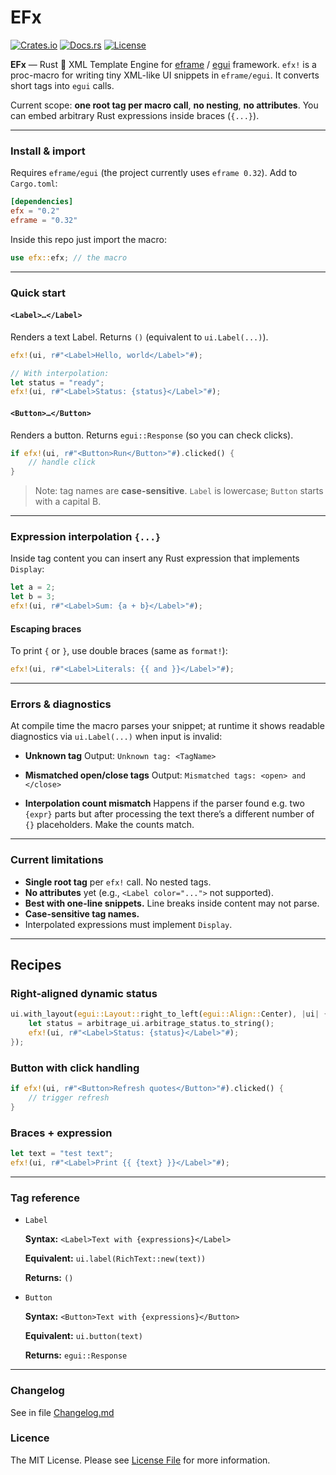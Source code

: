 
# EFx

[![Crates.io](https://img.shields.io/crates/v/efx.svg)](https://crates.io/crates/efx)
[![Docs.rs](https://docs.rs/efx/badge.svg)](https://docs.rs/efx)
[![License](https://img.shields.io/crates/l/efx)](https://github.com/ZhukMax/efx/blob/main/LICENSE)

**EFx** — Rust 🦀 XML Template Engine for [eframe](https://github.com/emilk/egui/tree/master/crates/eframe) / [egui](https://github.com/emilk/egui) framework.
`efx!` is a proc-macro for writing tiny XML-like UI snippets in `eframe/egui`. It converts short tags into `egui` calls.

Current scope: **one root tag per macro call**, **no nesting**, **no attributes**. You can embed arbitrary Rust expressions inside braces (`{...}`).

---

### Install & import

Requires `eframe/egui` (the project currently uses `eframe 0.32`). Add to `Cargo.toml`:
```toml
[dependencies]
efx = "0.2"
eframe = "0.32"
```

Inside this repo just import the macro:
```rust
use efx::efx; // the macro
```

---

### Quick start

#### `<Label>…</Label>`

Renders a text Label. Returns `()` (equivalent to `ui.Label(...)`).

```rust
efx!(ui, r#"<Label>Hello, world</Label>"#);

// With interpolation:
let status = "ready";
efx!(ui, r#"<Label>Status: {status}</Label>"#);
```

#### `<Button>…</Button>`

Renders a button. Returns `egui::Response` (so you can check clicks).

```rust
if efx!(ui, r#"<Button>Run</Button>"#).clicked() {
    // handle click
}
```

> Note: tag names are **case-sensitive**. `Label` is lowercase; `Button` starts with a capital B.

---

### Expression interpolation `{...}`

Inside tag content you can insert any Rust expression that implements `Display`:

```rust
let a = 2;
let b = 3;
efx!(ui, r#"<Label>Sum: {a + b}</Label>"#);
```

#### Escaping braces

To print `{` or `}`, use double braces (same as `format!`):

```rust
efx!(ui, r#"<Label>Literals: {{ and }}</Label>"#);
```

---

### Errors & diagnostics

At compile time the macro parses your snippet; at runtime it shows readable diagnostics via `ui.Label(...)` when input is invalid:

* **Unknown tag**
  Output: `Unknown tag: <TagName>`

* **Mismatched open/close tags**
  Output: `Mismatched tags: <open> and </close>`

* **Interpolation count mismatch**
  Happens if the parser found e.g. two `{expr}` parts but after processing the text there’s a different number of `{}` placeholders. Make the counts match.

---

### Current limitations

* **Single root tag** per `efx!` call. No nested tags.
* **No attributes** yet (e.g., `<Label color="...">` not supported).
* **Best with one-line snippets.** Line breaks inside content may not parse.
* **Case-sensitive tag names.**
* Interpolated expressions must implement `Display`.

---

## Recipes

### Right-aligned dynamic status

```rust
ui.with_layout(egui::Layout::right_to_left(egui::Align::Center), |ui| {
    let status = arbitrage_ui.arbitrage_status.to_string();
    efx!(ui, r#"<Label>Status: {status}</Label>"#);
});
```

### Button with click handling

```rust
if efx!(ui, r#"<Button>Refresh quotes</Button>"#).clicked() {
    // trigger refresh
}
```

### Braces + expression

```rust
let text = "test text";
efx!(ui, r#"<Label>Print {{ {text} }}</Label>"#);
```

---

### Tag reference

* `Label`

  **Syntax:** `<Label>Text with {expressions}</Label>`

  **Equivalent:** `ui.label(RichText::new(text))`

  **Returns:** `()`


* `Button`

  **Syntax:** `<Button>Text with {expressions}</Button>`

  **Equivalent:** `ui.button(text)`

  **Returns:** `egui::Response`

---

### Changelog
See in file [Changelog.md](Changelog.md)

### Licence
The MIT License. Please see [License File](LICENSE) for more information.
